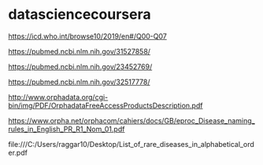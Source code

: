 datasciencecoursera
===================


https://icd.who.int/browse10/2019/en#/Q00-Q07

https://pubmed.ncbi.nlm.nih.gov/31527858/

https://pubmed.ncbi.nlm.nih.gov/23452769/

https://pubmed.ncbi.nlm.nih.gov/32517778/

http://www.orphadata.org/cgi-bin/img/PDF/OrphadataFreeAccessProductsDescription.pdf

https://www.orpha.net/orphacom/cahiers/docs/GB/eproc_Disease_naming_rules_in_English_PR_R1_Nom_01.pdf

file:///C:/Users/raggar10/Desktop/List_of_rare_diseases_in_alphabetical_order.pdf
